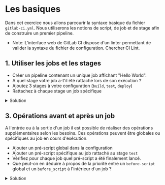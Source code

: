 # Les basiques

Dans cet exercice nous allons parcourir la syntaxe basique du fichier `gitlab-ci.yml`.
Nous utiliserons les notions de script, de job et de stage afin de construire un premier pipeline.

* Note: 
L'interface web de GitLab CI dispose d'un linter permettant de valider la syntaxe du fichier de configuration. 
Chercher CI Lint.
    
## 1. Utiliser les jobs et les stages
    
* Créer un pipeline contenant un unique job affichant "Hello World". 
* A quel stage votre job a-t'il été rattaché lors de son exécution ? 
* Ajoutez 3 stages à votre configuration (`build`, `test`, `deploy`)
* Rattachez à chaque stage un job spécifique

<details><summary>Solution</summary>
<p>

```yaml
myJob:
  script:
    - echo "Hello World"
```

</p>
<p>

```yaml
stages:
  - build
  - test
  - deploy

myBuildJob:
  stage: build
  script:
    - echo "Running the build script"

myTestJob:
  stage: test
  script:
    - echo "Running the test script"

myDeployJob:
  stage: deploy
  script:
    - echo "Running the deploy script"
```

</p>
</details>

## 3. Opérations avant et après un job

A l'entrée ou à la sortie d'un job il est possible de réaliser des opérations supplémentaires selon les besoins.
Ces opérations peuvent être globales ou spécifiques au job en cours d'exécution.

* Ajouter un pré-script global dans la configuration
* Ajouter un pré-script spécifique au job rattaché au stage `test`
* Vérifiez pour chaque job quel pré-script a été finalement lancé.
* Que peut-on en déduire à propos de la priorité entre un `before-script` global et un `before_script` à l'intérieur d'un job ?

<details><summary>Solution</summary>
<p>

```yaml
stages:
  - build
  - test
  - deploy

before_script:
  - echo "Running the default before script"

myBuildJob:
  stage: build
  script:
    - echo "Running the build script"

myTestJob:
  stage: test
  before_script:
    - echo "Running the before script for myTestJob" 
  script:
    - echo "Running the first test script"
    
myDeployJob:
  stage: deploy
  script:
    - echo "Running the deploy script"
```

## 4. Un exemple un peu plus concret

Dans les faits utiliser un `before_script` se rencontre surtout quand il s'agit de vérifier les pré-requis au lancement d'un job.

* Créer un nouveau fichier de pipeline

[< Previous](../exercice_0/exercice_0.md) | [Home](../README.md) | [Next >](../exercice_2/exercice_2.md)
